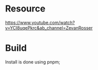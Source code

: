 # Resource

https://www.youtube.com/watch?v=YCI8uqePkrc&ab_channel=ZevanRosser

# Build

Install is done using pnpm;

